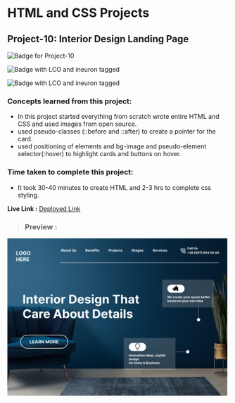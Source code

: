 # HTML and CSS Projects

## **Project-10: Interior Design Landing Page**

![Badge for Project-10](https://img.shields.io/badge/HTML%20&%20CSS-Project_10-brightgreen "Interior Design Landing Page")

![Badge with LCO and ineuron tagged](https://img.shields.io/badge/Ineuron.ai-LCO-brightgreen)

![Badge with LCO and ineuron tagged](https://img.shields.io/badge/Full%20Stack%20JavaScript%20bootcamp-Hitesh%20Choudhary-brightgreen)

### Concepts learned from this project:
- In this project started everything from scratch wrote entire HTML and CSS and used images from open source.
- used pseudo-classes (::before and ::after) to create a pointer for the card.
- used positioning of elements and bg-image and pseudo-element selector(:hover) to highlight cards and buttons on hover.

### Time taken to complete this project:
- It took 30-40 minutes to create HTML and 2-3 hrs to complete css styling.

**Live Link :** [Deployed Link](https://html-css-project-10.vercel.app/)
>### Preview :
![Homepage screenshot](./public/InteriorDesignLandingpage.png "Interior Design Landing Page")